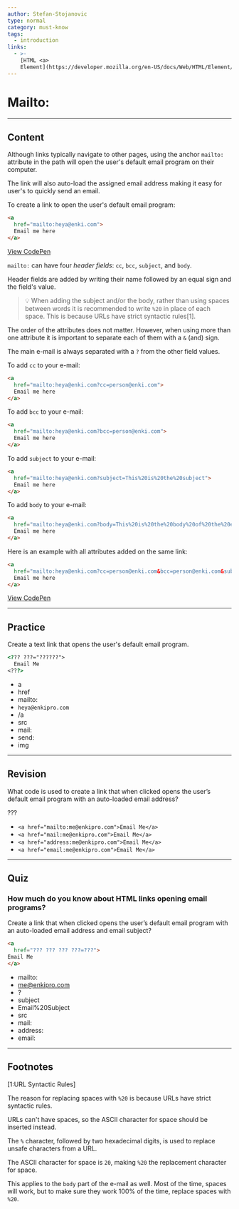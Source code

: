 ```yaml
---
author: Stefan-Stojanovic
type: normal
category: must-know
tags:
  - introduction
links:
  - >-
    [HTML <a>
    Element](https://developer.mozilla.org/en-US/docs/Web/HTML/Element/a){documentation}
---
```


# Mailto:

---

## Content

Although links typically navigate to other pages, using the anchor `mailto:` attribute in the path will open the user's default email program on their computer. 

The link will also auto-load the assigned email address making it easy for user's to quickly send an email.

To create a link to open the user's default email program:

```html
<a
  href="mailto:heya@enki.com">
  Email me here
</a>
```

[View CodePen](https://codepen.io/enkidevs/pen/ejvqXx)

`mailto:` can have four *header fields*: `cc`, `bcc`, `subject`, and `body`.

Header fields are added by writing their name followed by an equal sign and the field's value.

> 💡 When adding the subject and/or the body, rather than using spaces between words it is recommended to write `%20` in place of each space. This is because URLs have strict syntactic rules[1].

The order of the attributes does not matter. However, when using more than one attribute it is important to separate each of them with a `&` (and) sign.

The main e-mail is always separated with a `?` from the other field values.


To add `cc` to your e-mail:

```html
<a
  href="mailto:heya@enki.com?cc=person@enki.com">
  Email me here
</a>
```

To add `bcc` to your e-mail:

```html
<a
  href="mailto:heya@enki.com?bcc=person@enki.com">
  Email me here
</a>
```

To add `subject` to your e-mail:

```html
<a
  href="mailto:heya@enki.com?subject=This%20is%20the%20subject">
  Email me here
</a>
```

To add `body` to your e-mail:

```html
<a
  href="mailto:heya@enki.com?body=This%20is%20the%20body%20of%20the%20email">
  Email me here
</a>
```

Here is an example with all attributes added on the same link:

```html
<a
  href="mailto:heya@enki.com?cc=person@enki.com&bcc=person@enki.com&subject=This%20is%20the%20subject&body=This%20is%20the%20body%20of%20the%20email">
  Email me here
</a>
```

[View CodePen](https://codepen.io/enkidevs/pen/OwpKGj)

---

## Practice

Create a text link that opens the user's default email program.

```html
<??? ???="??????">
  Email Me
<???>
```
- a
- href
- mailto:
- `heya@enkipro.com`
- /a
- src
- mail:
- send:
- img


---

## Revision

What code is used to create a link that when clicked opens the user’s default email program with an auto-loaded email address?

???

- `<a href="mailto:me@enkipro.com">Email Me</a>`
- `<a href="mail:me@enkipro.com">Email Me</a>`
- `<a href="address:me@enkipro.com">Email Me</a>`
- `<a href="email:me@enkipro.com">Email Me</a>`


---

## Quiz

### How much do you know about HTML links opening email programs?


Create a link that when clicked opens the user’s default email program with an auto-loaded email address and email subject?

```html
<a
  href="??? ??? ??? ???=???">
Email Me
</a>
```

- mailto:
- [me@enkipro.com](mailto:me@enkipro.com)
- ?
- subject
- Email%20Subject
- src
- mail:
- address:
- email:

---
## Footnotes

[1:URL Syntactic Rules]

The reason for replacing spaces with `%20` is because URLs have strict syntactic rules. 

URLs can't have spaces, so the ASCII character for space should be inserted instead. 

The `%` character, followed by two hexadecimal digits, is used to replace unsafe characters from a URL. 

The ASCII character for space is `20`, making `%20` the replacement character for space.

This applies to the `body` part of the e-mail as well. Most of the time, spaces will work, but to make sure they work 100% of the time, replace spaces with `%20`.
